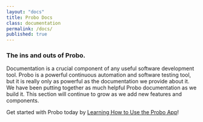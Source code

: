 ```yaml
---
layout: "docs"
title: Probo Docs
class: documentation
permalink: /docs/
published: true
---
```

### The ins and outs of Probo.

Documentation is a crucial component of any useful software development tool. Probo is a powerful continuous automation and software testing tool, but it is really only as powerful as the documentation we provide about it. We have been putting together as much helpful Probo documentation as we build it. This section will continue to grow as we add new features and components.

Get started with Probo today by [Learning How to Use the Probo App](/docs/app/)!